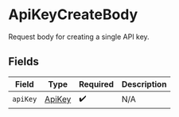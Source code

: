 # ApiKeyCreateBody

Request body for creating a single API key.


## Fields

| Field                                   | Type                                    | Required                                | Description                             |
| --------------------------------------- | --------------------------------------- | --------------------------------------- | --------------------------------------- |
| `apiKey`                                | [ApiKey](../../models/shared/apikey.md) | :heavy_check_mark:                      | N/A                                     |